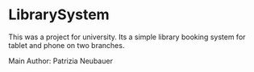 # LibrarySystem

This was a project for university. Its a simple library booking system for tablet and phone on two branches.

Main Author: Patrizia Neubauer
